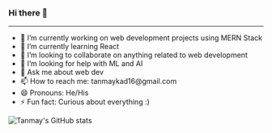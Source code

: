 ### Hi there 👋
<hr>
<ul>
<li>🔭 I’m currently working on web development projects using MERN Stack</li>
<li>🌱 I’m currently learning React</li>
<li>👯 I’m looking to collaborate on anything related to web development</li>
<li>🤔 I’m looking for help with ML and AI</li>
<li>💬 Ask me about web dev</li>
<li>📫 How to reach me: tanmaykad16@gmail.com</li>
<li>😄 Pronouns: He/His</li>
<li>⚡ Fun fact: Curious about everything :)</li>
</ul>


![Tanmay's GitHub stats](https://github-readme-stats.vercel.app/api?username=tanmay-d&theme=algolia&show_icons=true)
